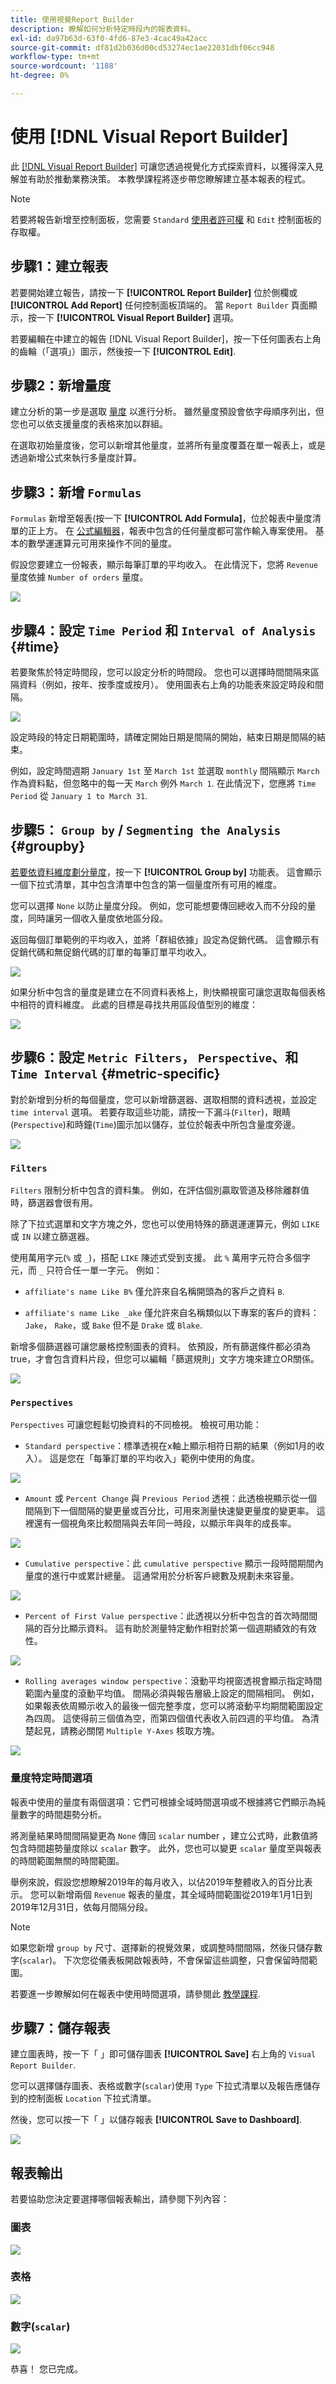 ```yaml
---
title: 使用視覺Report Builder
description: 瞭解如何分析特定時段內的報表資料。
exl-id: da97b63d-63f0-4fd6-87e3-4cac49a42acc
source-git-commit: df81d2b036d00cd53274ec1ae22031dbf06cc948
workflow-type: tm+mt
source-wordcount: '1188'
ht-degree: 0%

---
```


# 使用 [!DNL Visual Report Builder]

此 [[!DNL Visual Report Builder]](../data-user/reports/ess-rpt-build-visual.md) 可讓您透過視覺化方式探索資料，以獲得深入見解並有助於推動業務決策。 本教學課程將逐步帶您瞭解建立基本報表的程式。

>[!NOTE]
>
>若要將報告新增至控制面板，您需要 `Standard` [使用者許可權](../administrator/user-management/user-management.md) 和 `Edit` 控制面板的存取權。

## 步驟1：建立報表

若要開始建立報告，請按一下 **[!UICONTROL Report Builder]** 位於側欄或 **[!UICONTROL Add Report]** 任何控制面板頂端的。 當 `Report Builder` 頁面顯示，按一下 **[!UICONTROL Visual Report Builder]** 選項。

若要編輯在中建立的報告 [!DNL Visual Report Builder]，按一下任何圖表右上角的齒輪（「選項」）圖示，然後按一下 **[!UICONTROL Edit]**.

## 步驟2：新增量度

建立分析的第一步是選取 [量度](../data-user/reports/ess-manage-data-metrics.md) 以進行分析。 雖然量度預設會依字母順序列出，但您也可以依支援量度的表格來加以群組。

在選取初始量度後，您可以新增其他量度，並將所有量度覆蓋在單一報表上，或是透過新增公式來執行多量度計算。

## 步驟3：新增 `Formulas`

`Formulas` 新增至報表(按一下 **[!UICONTROL Add Formula]**，位於報表中量度清單的正上方。 在 [公式編輯器](../data-analyst/dev-reports/formulas-in-rpt-bldr.md)，報表中包含的任何量度都可當作輸入專案使用。 基本的數學運運算元可用來操作不同的量度。

假設您要建立一份報表，顯示每筆訂單的平均收入。 在此情況下，您將 `Revenue` 量度依據 `Number of orders` 量度。

![](../assets/ave-rev-per-order.png)

## 步驟4：設定 `Time Period` 和 `Interval of Analysis` {#time}

若要聚焦於特定時間段，您可以設定分析的時間段。 您也可以選擇時間間隔來區隔資料（例如，按年、按季度或按月）。 使用圖表右上角的功能表來設定時段和間隔。

![](../assets/Time_Options_Report_Builder.png)

設定時段的特定日期範圍時，請確定開始日期是間隔的開始，結束日期是間隔的結束。

例如，設定時間週期 `January 1st` 至 `March 1st` 並選取 `monthly` 間隔顯示 `March` 作為資料點，但忽略中的每一天 `March` 例外 `March 1`. 在此情況下，您應將 `Time Period` 從 `January 1 to March 31`.

## 步驟5： `Group by` / `Segmenting the Analysis` {#groupby}

[若要依資料維度劃分量度](../best-practices/segment-filter.md)，按一下 **[!UICONTROL Group by]** 功能表。 這會顯示一個下拉式清單，其中包含清單中包含的第一個量度所有可用的維度。

您可以選擇 `None` 以防止量度分段。 例如，您可能想要傳回總收入而不分段的量度，同時讓另一個收入量度依地區分段。

返回每個訂單範例的平均收入，並將「群組依據」設定為促銷代碼。 這會顯示有促銷代碼和無促銷代碼的訂單的每筆訂單平均收入。

![](../assets/Group_By_Report_Builder.png)

如果分析中包含的量度是建立在不同資料表格上，則快顯視窗可讓您選取每個表格中相符的資料維度。 此處的目標是尋找共用區段值型別的維度：

![](../assets/Dimension_Editor.png)

## 步驟6：設定 `Metric Filters`， `Perspective`、和 `Time Interval` {#metric-specific}

對於新增到分析的每個量度，您可以新增篩選器、選取相關的資料透視，並設定 `time interval` 選項。 若要存取這些功能，請按一下漏斗(`Filter`)，眼睛(`Perspective`)和時鐘(`Time`)圖示加以儲存，並位於報表中所包含量度旁邊。

![](../assets/Filters_Perspective_Interval_Report_builder.png)

### `Filters`

`Filters` 限制分析中包含的資料集。 例如，在評估個別贏取管道及移除離群值時，篩選器會很有用。

除了下拉式選單和文字方塊之外，您也可以使用特殊的篩選運運算元，例如 `LIKE` 或 `IN` 以建立篩選器。

使用萬用字元(`%` 或 `_`)，搭配 `LIKE` 陳述式受到支援。 此 `%` 萬用字元符合多個字元，而 `_` 只符合任一單一字元。 例如：

- `affiliate's name Like B%` 僅允許來自名稱開頭為的客戶之資料 `B`.

- `affiliate's name Like _ake` 僅允許來自名稱類似以下專案的客戶的資料： `Jake`， `Rake`，或 `Bake` 但不是 `Drake` 或 `Blake`.

新增多個篩選器可讓您嚴格控制圖表的資料。 依預設，所有篩選條件都必須為true，才會包含資料片段，但您可以編輯「篩選規則」文字方塊來建立OR關係。

![](../assets/edit-filter-rules.png)

### `Perspectives`

`Perspectives` 可讓您輕鬆切換資料的不同檢視。 檢視可用功能：

- `Standard perspective`：標準透視在x軸上顯示相符日期的結果（例如1月的收入）。 這是您在「每筆訂單的平均收入」範例中使用的角度。

![](../assets/Standard.png)

- `Amount` 或 `Percent Change` 與 `Previous Period` 透視：此透檢視顯示從一個間隔到下一個間隔的變更量或百分比，可用來測量快速變更量度的變更率。 這裡還有一個視角來比較間隔與去年同一時段，以顯示年與年的成長率。

![](../assets/Amt_or_Percent_Change.png)

- `Cumulative perspective`：此 `cumulative perspective` 顯示一段時間期間內量度的進行中或累計總量。 這通常用於分析客戶總數及規劃未來容量。

![](../assets/Cumulative_Perspective.png)

- `Percent of First Value perspective`：此透視以分析中包含的首次時間間隔的百分比顯示資料。 這有助於測量特定動作相對於第一個週期績效的有效性。

![](../assets/Percent_of_First_Value.png)

- `Rolling averages window perspective`：滾動平均視窗透視會顯示指定時間範圍內量度的滾動平均值。 間隔必須與報告層級上設定的間隔相同。 例如，如果報表依周顯示收入的最後一個完整季度，您可以將滾動平均期間範圍設定為四周。 這使得前三個值為空，而第四個值代表收入前四週的平均值。 為清楚起見，請務必關閉 `Multiple Y-Axes` 核取方塊。

![](../assets/rolling_avg_window.png)

### 量度特定時間選項

報表中使用的量度有兩個選項：它們可根據全域時間選項或不根據將它們顯示為純量數字的時間趨勢分析。

將測量結果時間間隔變更為 `None` 傳回 `scalar` number ，建立公式時，此數值將包含時間趨勢量度除以 `scalar` 數字。 此外，您也可以變更 `scalar` 量度至與報表的時間範圍無關的時間範圍。

舉例來說，假設您想瞭解2019年的每月收入，以佔2019年整體收入的百分比表示。 您可以新增兩個 `Revenue` 報表的量度，其全域時間範圍從2019年1月1日到2019年12月31日，依每月間隔分段。

>[!NOTE]
>
>如果您新增 `group by` 尺寸、選擇新的視覺效果，或調整時間間隔，然後只儲存數字(`scalar`)。 下次您從儀表板開啟報表時，不會保留這些調整，只會保留時間範圍。

若要進一步瞭解如何在報表中使用時間選項，請參閱此 [教學課程](../tutorials/time-options-visual-rpt-bldr.md).

## 步驟7：儲存報表

建立圖表時，按一下「 」即可儲存圖表 **[!UICONTROL Save]** 右上角的 `Visual Report Builder`.

您可以選擇儲存圖表、表格或數字(`scalar`)使用 `Type` 下拉式清單以及報告應儲存到的控制面板 `Location` 下拉式清單。

然後，您可以按一下「 」以儲存報表 **[!UICONTROL Save to Dashboard]**.

![](../assets/save-to-dashboard.png)

## 報表輸出

若要協助您決定要選擇哪個報表輸出，請參閱下列內容：

### 圖表

![](../assets/RB_Chart.png)

### 表格

![](../assets/RB_Table.png)

### 數字(`scalar`)

![](../assets/RB_Scalar.png)

恭喜！ 您已完成。
